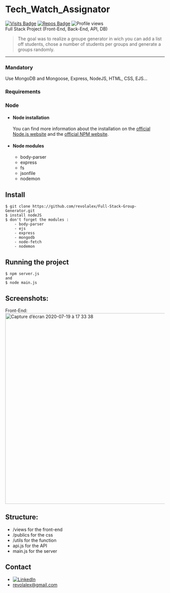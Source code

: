 

# Tech_Watch_Assignator
[![Visits Badge](https://badges.pufler.dev/visits/puf17640/git-badges)](https://github.com/revolalex/Tech_Watch_Assignator)
[![Repos Badge](https://badges.pufler.dev/repos/puf17640)](https://github.com/revolalex)
![Profile views](https://gpvc.arturio.dev/revolalex)  
Full Stack Project (Front-End, Back-End, API, DB)
> The goal was to realize a groupe generator in wich you can add a list off students, chose a number of students per groups and generate a groups randomly.
---

### Mandatory
Use MongoDB and Mongoose, Express, NodeJS, HTML, CSS, EJS...

### Requirements


### Node

- #### Node installation
  You can find more information about the installation on the [official Node.js website](https://nodejs.org/) and the [official NPM website](https://npmjs.org/).

- #### Node modules
  - body-parser
  - express
  - fs
  - jsonfile
  - nodemon


## Install

    $ git clone https://github.com/revolalex/Full-Stack-Group-Generator.git
    $ install nodeJS
    $ don't forget the modules :
        - body-parser
        - ejs
        - express
        - mongodb
        - node-fetch
        - nodemon


## Running the project

    $ npm server.js
    and
    $ node main.js
    
## Screenshots:
Front-End: <br>
<img width="600" alt="Capture d’écran 2020-07-19 à 17 33 38" src="https://user-images.githubusercontent.com/56839789/90904024-0a5fb000-e3cf-11ea-8430-1661feddbd43.gif">




## Structure:

- /views for the front-end
- /publics for the css
- /utils for the function 
- api.js for the API
- main.js for the server



## Contact	
- [![LinkedIn][linkedin-shield]][linkedin-url] 	
- revolalex@gmail.com






<!-- MARKDOWN LINKS & IMAGES -->
<!-- https://www.markdownguide.org/basic-syntax/#reference-style-links -->
[linkedin-shield]: https://img.shields.io/badge/-LinkedIn-black.svg?style=flat-square&logo=linkedin&colorB=555
[linkedin-url]: https://www.linkedin.com/in/alexandre-rodrigueza/


